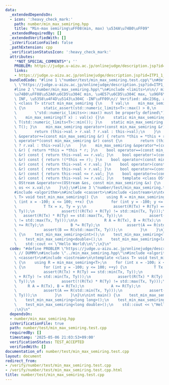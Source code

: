 ```yaml
---
data:
  _extendedDependsOn:
  - icon: ':heavy_check_mark:'
    path: number/min_max_semiring.hpp
    title: "Min-max semiring\uFF08(min, max) \u534A\u74B0\uFF09"
  _extendedRequiredBy: []
  _extendedVerifiedWith: []
  _isVerificationFailed: false
  _pathExtension: cpp
  _verificationStatusIcon: ':heavy_check_mark:'
  attributes:
    '*NOT_SPECIAL_COMMENTS*': ''
    PROBLEM: https://judge.u-aizu.ac.jp/onlinejudge/description.jsp?id=ITP1_1_A
    links:
    - https://judge.u-aizu.ac.jp/onlinejudge/description.jsp?id=ITP1_1_A
  bundledCode: "#line 1 \"number/test/min_max_semiring.test.cpp\"\n#define PROBLEM\
    \ \"https://judge.u-aizu.ac.jp/onlinejudge/description.jsp?id=ITP1_1_A\" // DUMMY\n\
    #line 2 \"number/min_max_semiring.hpp\"\n#include <limits>\n\n// min-max \u534A\
    \u74B0\uFF08\u52A0\u6CD5\u304C min, \u4E57\u6CD5\u304C max, \u96F6\u5143\u304C\
    \ INF, \u5358\u4F4D\u5143\u304C -INF\uFF09\n// Verified: abc236g, abc388f\ntemplate\
    \ <class T> struct min_max_semiring {\n    T val;\n    min_max_semiring() : val(std::numeric_limits<T>::max())\
    \ {\n        static_assert(std::numeric_limits<T>::max() > 0,\n              \
    \        \"std::numeric_limits<>::max() must be properly defined\");\n    }\n\
    \    min_max_semiring(T x) : val(x) {}\n    static min_max_semiring id() { return\
    \ T(std::numeric_limits<T>::min()); }\n    static min_max_semiring max() { return\
    \ T(); }\n    min_max_semiring operator+(const min_max_semiring &r) const {\n\
    \        return (this->val > r.val ? r.val : this->val);\n    }\n    min_max_semiring\
    \ &operator+=(const min_max_semiring &r) { return *this = *this + r; }\n    min_max_semiring\
    \ operator*(const min_max_semiring &r) const {\n        return (this->val < r.val\
    \ ? r.val : this->val);\n    }\n    min_max_semiring &operator*=(const min_max_semiring\
    \ &r) { return *this = *this * r; }\n    bool operator==(const min_max_semiring\
    \ &r) const { return this->val == r.val; }\n    bool operator!=(const min_max_semiring\
    \ &r) const { return !(*this == r); }\n    bool operator<(const min_max_semiring\
    \ &r) const { return this->val < r.val; }\n    bool operator>(const min_max_semiring\
    \ &r) const { return this->val > r.val; }\n    bool operator<=(const min_max_semiring\
    \ &r) const { return this->val <= r.val; }\n    bool operator>=(const min_max_semiring\
    \ &r) const { return this->val >= r.val; }\n    template <class OStream> friend\
    \ OStream &operator<<(OStream &os, const min_max_semiring &x) {\n        return\
    \ os << x.val;\n    }\n};\n#line 3 \"number/test/min_max_semiring.test.cpp\"\n\
    #include <algorithm>\n#include <cassert>\n#include <iostream>\n\ntemplate <class\
    \ T> void test_min_max_semiring() {\n    using R = min_max_semiring<T>;\n    for\
    \ (int x = -100; x <= 100; ++x) {\n        for (int y = -100; y <= 100; ++y) {\n\
    \            T Tx = x, Ty = y;\n            assert(R(Tx) + R(Ty) == std::min(Tx,\
    \ Ty));\n            assert(!(R(Tx) + R(Ty) != std::min(Tx, Ty)));\n         \
    \   assert(R(Tx) * R(Ty) == std::max(Tx, Ty));\n            assert(!(R(Tx) * R(Ty)\
    \ != std::max(Tx, Ty)));\n\n            R A = R(Tx), B = R(Tx);\n            A\
    \ += R(Ty);\n            B *= R(Ty);\n            assert(A == R(std::min(Tx, Ty)));\n\
    \            assert(B == R(std::max(Tx, Ty)));\n        }\n    }\n}\n\nint main()\
    \ {\n    test_min_max_semiring<int>();\n    test_min_max_semiring<long long>();\n\
    \    test_min_max_semiring<double>();\n    test_min_max_semiring<long double>();\n\
    \    std::cout << \"Hello World\\n\";\n}\n"
  code: "#define PROBLEM \"https://judge.u-aizu.ac.jp/onlinejudge/description.jsp?id=ITP1_1_A\"\
    \ // DUMMY\n#include \"../min_max_semiring.hpp\"\n#include <algorithm>\n#include\
    \ <cassert>\n#include <iostream>\n\ntemplate <class T> void test_min_max_semiring()\
    \ {\n    using R = min_max_semiring<T>;\n    for (int x = -100; x <= 100; ++x)\
    \ {\n        for (int y = -100; y <= 100; ++y) {\n            T Tx = x, Ty = y;\n\
    \            assert(R(Tx) + R(Ty) == std::min(Tx, Ty));\n            assert(!(R(Tx)\
    \ + R(Ty) != std::min(Tx, Ty)));\n            assert(R(Tx) * R(Ty) == std::max(Tx,\
    \ Ty));\n            assert(!(R(Tx) * R(Ty) != std::max(Tx, Ty)));\n\n       \
    \     R A = R(Tx), B = R(Tx);\n            A += R(Ty);\n            B *= R(Ty);\n\
    \            assert(A == R(std::min(Tx, Ty)));\n            assert(B == R(std::max(Tx,\
    \ Ty)));\n        }\n    }\n}\n\nint main() {\n    test_min_max_semiring<int>();\n\
    \    test_min_max_semiring<long long>();\n    test_min_max_semiring<double>();\n\
    \    test_min_max_semiring<long double>();\n    std::cout << \"Hello World\\n\"\
    ;\n}\n"
  dependsOn:
  - number/min_max_semiring.hpp
  isVerificationFile: true
  path: number/test/min_max_semiring.test.cpp
  requiredBy: []
  timestamp: '2025-05-06 21:03:53+09:00'
  verificationStatus: TEST_ACCEPTED
  verifiedWith: []
documentation_of: number/test/min_max_semiring.test.cpp
layout: document
redirect_from:
- /verify/number/test/min_max_semiring.test.cpp
- /verify/number/test/min_max_semiring.test.cpp.html
title: number/test/min_max_semiring.test.cpp
---
```

